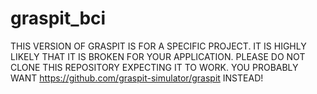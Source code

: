 graspit_bci
===========

THIS VERSION OF GRASPIT IS FOR A SPECIFIC PROJECT.  IT IS HIGHLY LIKELY THAT IT IS BROKEN FOR YOUR APPLICATION. PLEASE DO NOT CLONE THIS REPOSITORY EXPECTING IT TO WORK.  YOU PROBABLY WANT https://github.com/graspit-simulator/graspit INSTEAD!
